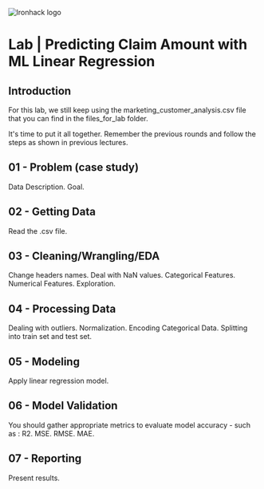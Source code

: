 ![Ironhack logo](https://i.imgur.com/1QgrNNw.png)

# Lab | Predicting Claim Amount with ML Linear Regression

## Introduction

For this lab, we still keep using the marketing_customer_analysis.csv file that you can find in the files_for_lab folder.

It's time to put it all together. Remember the previous rounds and follow the steps as shown in previous lectures.

## 01 - Problem (case study)
Data Description.
Goal.

## 02 - Getting Data
Read the .csv file.

## 03 - Cleaning/Wrangling/EDA
Change headers names.
Deal with NaN values.
Categorical Features.
Numerical Features.
Exploration.

## 04 - Processing Data
Dealing with outliers.
Normalization.
Encoding Categorical Data.
Splitting into train set and test set.

## 05 - Modeling
Apply linear regression model.

## 06 - Model Validation
You should gather appropriate metrics to evaluate model accuracy - such as : 
R2.
MSE.
RMSE.
MAE.

## 07 - Reporting
Present results.
